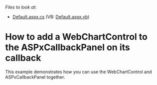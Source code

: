 <!-- default file list -->
*Files to look at*:

* [Default.aspx.cs](./CS/WebSite/Default.aspx.cs) (VB: [Default.aspx.vb](./VB/WebSite/Default.aspx.vb))
<!-- default file list end -->
# How to add a WebChartControl to the ASPxCallbackPanel on its callback


<p>This example demonstrates how you can use the WebChartControl and ASPxCallbackPanel together.</p>

<br/>


